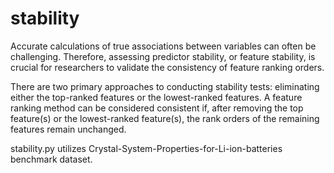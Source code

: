 # stability
Accurate calculations of true associations between variables can often be challenging. Therefore, assessing predictor stability, or feature stability, is crucial for researchers to validate the consistency of feature ranking orders.

There are two primary approaches to conducting stability tests: eliminating either the top-ranked features or the lowest-ranked features. A feature ranking method can be considered consistent if, after removing the top feature(s) or the lowest-ranked feature(s), the rank orders of the remaining features remain unchanged.

stability.py utilizes Crystal-System-Properties-for-Li-ion-batteries benchmark dataset.
